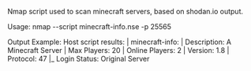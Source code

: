 Nmap script used to scan minecraft servers, based on shodan.io output.

Usage:
    nmap --script minecraft-info.nse -p 25565 <host>

Output Example:
   Host script results:
   | minecraft-info:
   |   Description: A Minecraft Server
   |   Max Players: 20
   |   Online Players: 2
   |   Version: 1.8
   |   Protocol: 47
   |_  Login Status: Original Server
